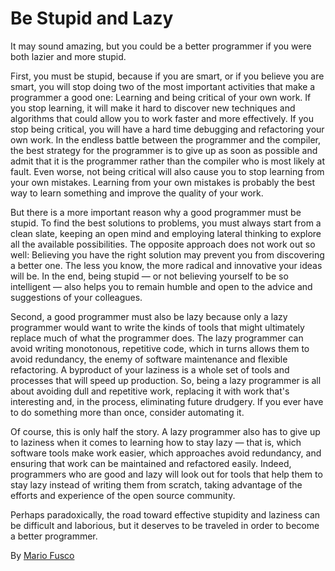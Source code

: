 # Be Stupid and Lazy

It may sound amazing, but you could be a better programmer if you were both lazier and more stupid.

First, you must be stupid, because if you are smart, or if you believe you are smart, you will stop doing two of the most important activities that make a programmer a good one: Learning and being critical of your own work. If you stop learning, it will make it hard to discover new techniques and algorithms that could allow you to work faster and more effectively. If you stop being critical, you will have a hard time debugging and refactoring your own work. In the endless battle between the programmer and the compiler, the best strategy for the programmer is to give up as soon as possible and admit that it is the programmer rather than the compiler who is most likely at fault. Even worse, not being critical will also cause you to stop learning from your own mistakes. Learning from your own mistakes is probably the best way to learn something and improve the quality of your work.

But there is a more important reason why a good programmer must be stupid. To find the best solutions to problems, you must always start from a clean slate, keeping an open mind and employing lateral thinking to explore all the available possibilities. The opposite approach does not work out so well: Believing you have the right solution may prevent you from discovering a better one. The less you know, the more radical and innovative your ideas will be. In the end, being stupid — or not believing yourself to be so intelligent — also helps you to remain humble and open to the advice and suggestions of your colleagues.

Second, a good programmer must also be lazy because only a lazy programmer would want to write the kinds of tools that might ultimately replace much of what the programmer does. The lazy programmer can avoid writing monotonous, repetitive code, which in turns allows them to avoid redundancy, the enemy of software maintenance and flexible refactoring. A byproduct of your laziness is a whole set of tools and processes that will speed up production. So, being a lazy programmer is all about avoiding dull and repetitive work, replacing it with work that's interesting and, in the process, eliminating future drudgery. If you ever have to do something more than once, consider automating it.

Of course, this is only half the story. A lazy programmer also has to give up to laziness when it comes to learning how to stay lazy — that is, which software tools make work easier, which approaches avoid redundancy, and ensuring that work can be maintained and refactored easily. Indeed, programmers who are good and lazy will look out for tools that help them to stay lazy instead of writing them from scratch, taking advantage of the efforts and experience of the open source community.

Perhaps paradoxically, the road toward effective stupidity and laziness can be difficult and laborious, but it deserves to be traveled in order to become a better programmer.

By [Mario Fusco](http://programmer.97things.oreilly.com/wiki/index.php/Mario_Fusco)
